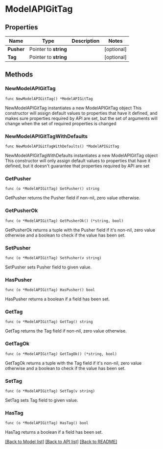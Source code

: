 # ModelAPIGitTag

## Properties

Name | Type | Description | Notes
------------ | ------------- | ------------- | -------------
**Pusher** | Pointer to **string** |  | [optional] 
**Tag** | Pointer to **string** |  | [optional] 

## Methods

### NewModelAPIGitTag

`func NewModelAPIGitTag() *ModelAPIGitTag`

NewModelAPIGitTag instantiates a new ModelAPIGitTag object
This constructor will assign default values to properties that have it defined,
and makes sure properties required by API are set, but the set of arguments
will change when the set of required properties is changed

### NewModelAPIGitTagWithDefaults

`func NewModelAPIGitTagWithDefaults() *ModelAPIGitTag`

NewModelAPIGitTagWithDefaults instantiates a new ModelAPIGitTag object
This constructor will only assign default values to properties that have it defined,
but it doesn't guarantee that properties required by API are set

### GetPusher

`func (o *ModelAPIGitTag) GetPusher() string`

GetPusher returns the Pusher field if non-nil, zero value otherwise.

### GetPusherOk

`func (o *ModelAPIGitTag) GetPusherOk() (*string, bool)`

GetPusherOk returns a tuple with the Pusher field if it's non-nil, zero value otherwise
and a boolean to check if the value has been set.

### SetPusher

`func (o *ModelAPIGitTag) SetPusher(v string)`

SetPusher sets Pusher field to given value.

### HasPusher

`func (o *ModelAPIGitTag) HasPusher() bool`

HasPusher returns a boolean if a field has been set.

### GetTag

`func (o *ModelAPIGitTag) GetTag() string`

GetTag returns the Tag field if non-nil, zero value otherwise.

### GetTagOk

`func (o *ModelAPIGitTag) GetTagOk() (*string, bool)`

GetTagOk returns a tuple with the Tag field if it's non-nil, zero value otherwise
and a boolean to check if the value has been set.

### SetTag

`func (o *ModelAPIGitTag) SetTag(v string)`

SetTag sets Tag field to given value.

### HasTag

`func (o *ModelAPIGitTag) HasTag() bool`

HasTag returns a boolean if a field has been set.


[[Back to Model list]](../README.md#documentation-for-models) [[Back to API list]](../README.md#documentation-for-api-endpoints) [[Back to README]](../README.md)


